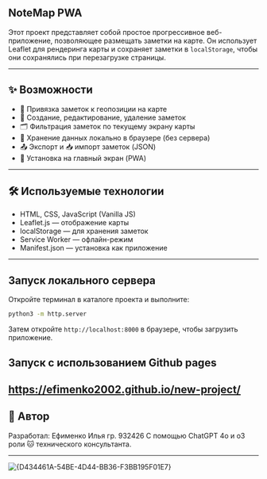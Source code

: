 ## NoteMap PWA

Этот проект представляет собой простое прогрессивное веб-приложение, позволяющее размещать заметки на карте. Он использует Leaflet для рендеринга карты и сохраняет заметки в `localStorage`, чтобы они сохранялись при перезагрузке страницы.

---

## ✨ Возможности

- 📍 Привязка заметок к геопозиции на карте
- 📝 Создание, редактирование, удаление заметок
- 🗂️ Фильтрация заметок по текущему экрану карты
- 💾 Хранение данных локально в браузере (без сервера)
- 📤 Экспорт и 📥 импорт заметок (JSON)
- 📱 Установка на главный экран (PWA)

---

## 🛠️ Используемые технологии

- HTML, CSS, JavaScript (Vanilla JS)
- Leaflet.js — отображение карты
- localStorage — для хранения заметок
- Service Worker — офлайн-режим
- Manifest.json — установка как приложение

---

## Запуск локального сервера

Откройте терминал в каталоге проекта и выполните:

```bash
python3 -m http.server
```

Затем откройте `http://localhost:8000` в браузере, чтобы загрузить приложение.

## Запуск с использованием Github pages
https://efimenko2002.github.io/new-project/
---
## 🧠 Автор
Разработал: Ефименко Илья гр. 932426
С помощью ChatGPT 4o и o3 роли 🐱 технического консультанта.

---
![{D434461A-54BE-4D44-BB36-F3BB195F01E7}](https://github.com/user-attachments/assets/c44771f0-9ff5-4eea-b7ea-5fd3d293ecc6)
